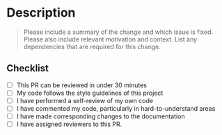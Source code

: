 # Description

> Please include a summary of the change and which issue is fixed. Please also include relevant motivation and context. List any dependencies that are required for this change.

## Checklist

- [ ] This PR can be reviewed in under 30 minutes
- [ ] My code follows the style guidelines of this project
- [ ] I have performed a self-review of my own code
- [ ] I have commented my code, particularly in hard-to-understand areas
- [ ] I have made corresponding changes to the documentation
- [ ] I have assigned reviewers to this PR.

